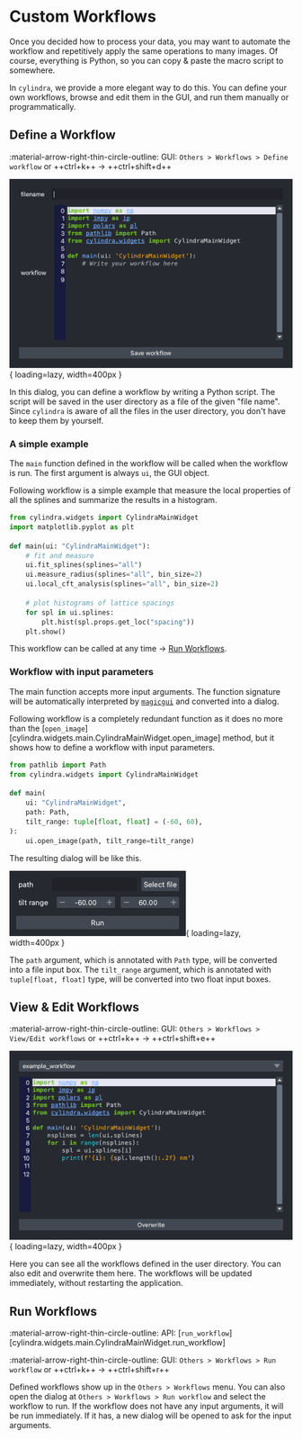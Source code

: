 # Custom Workflows

Once you decided how to process your data, you may want to automate the workflow and
repetitively apply the same operations to many images. Of course, everything is Python,
so you can copy & paste the macro script to somewhere.

In `cylindra`, we provide a more elegant way to do this. You can define your own
workflows, browse and edit them in the GUI, and run them manually or programmatically.

## Define a Workflow

:material-arrow-right-thin-circle-outline: GUI: `Others > Workflows > Define workflow` or ++ctrl+k++ &rarr; ++ctrl+shift+d++

![Define workflow](images/define_workflow.png){ loading=lazy, width=400px }

In this dialog, you can define a workflow by writing a Python script. The script will be
saved in the user directory as a file of the given "file name". Since `cylindra` is
aware of all the files in the user directory, you don't have to keep them by yourself.

### A simple example

The `main` function defined in the workflow will be called when the workflow is run.
The first argument is always `ui`, the GUI object.

Following workflow is a simple example that measure the local properties of all the splines and summarize the results in a histogram.

```python
from cylindra.widgets import CylindraMainWidget
import matplotlib.pyplot as plt

def main(ui: "CylindraMainWidget"):
    # fit and measure
    ui.fit_splines(splines="all")
    ui.measure_radius(splines="all", bin_size=2)
    ui.local_cft_analysis(splines="all", bin_size=2)

    # plot histograms of lattice spacings
    for spl in ui.splines:
        plt.hist(spl.props.get_loc("spacing"))
    plt.show()
```

This workflow can be called at any time &rarr; [Run Workflows](workflows.md#run-workflows).

### Workflow with input parameters

The main function accepts more input arguments. The function signature will be
automatically interpreted by [`magicgui`](https://pyapp-kit.github.io/magicgui/) and
converted into a dialog.

Following workflow is a completely redundant function as it does no more than the
[`open_image`][cylindra.widgets.main.CylindraMainWidget.open_image] method, but it
shows how to define a workflow with input parameters.

```python
from pathlib import Path
from cylindra.widgets import CylindraMainWidget

def main(
    ui: "CylindraMainWidget",
    path: Path,
    tilt_range: tuple[float, float] = (-60, 60),
):
    ui.open_image(path, tilt_range=tilt_range)

```

The resulting dialog will be like this.

![Workflow with args](images/workflow_with_args.png){ loading=lazy, width=400px }

The `path` argument, which is annotated with `Path` type, will be converted into a file
input box. The `tilt_range` argument, which is annotated with `tuple[float, float]` type, will be converted into two float input boxes.

## View & Edit Workflows

:material-arrow-right-thin-circle-outline: GUI: `Others > Workflows > View/Edit workflows` or ++ctrl+k++ &rarr; ++ctrl+shift+e++

![Edit workflows](images/edit_workflow.png){ loading=lazy, width=400px }

Here you can see all the workflows defined in the user directory. You can also edit and
overwrite them here. The workflows will be updated immediately, without restarting the
application.

## Run Workflows

:material-arrow-right-thin-circle-outline: API: [`run_workflow`][cylindra.widgets.main.CylindraMainWidget.run_workflow]

:material-arrow-right-thin-circle-outline: GUI: `Others > Workflows > Run workflow` or ++ctrl+k++ &rarr; ++ctrl+shift+r++

Defined workflows show up in the `Others > Workflows` menu. You can also open the dialog
at `Others > Workflows > Run workflow` and select the workflow to run. If the workflow
does not have any input arguments, it will be run immediately. If it has, a new dialog
will be opened to ask for the input arguments.
